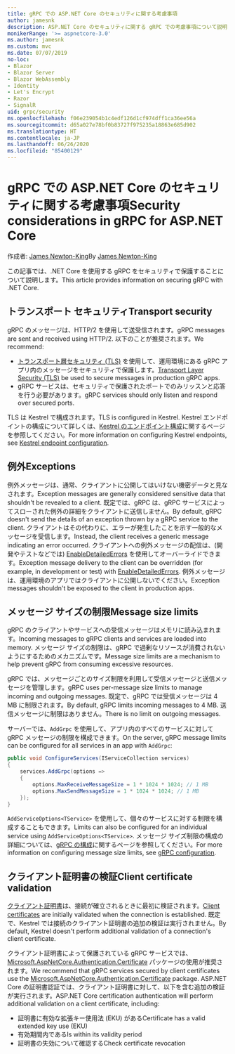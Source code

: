 ```yaml
---
title: gRPC での ASP.NET Core のセキュリティに関する考慮事項
author: jamesnk
description: ASP.NET Core のセキュリティに関する gRPC での考慮事項について説明します。
monikerRange: '>= aspnetcore-3.0'
ms.author: jamesnk
ms.custom: mvc
ms.date: 07/07/2019
no-loc:
- Blazor
- Blazor Server
- Blazor WebAssembly
- Identity
- Let's Encrypt
- Razor
- SignalR
uid: grpc/security
ms.openlocfilehash: f06e239054b1c4edf126d1cf974dff1ca36ee56a
ms.sourcegitcommit: d65a027e78bf0b83727f975235a18863e685d902
ms.translationtype: HT
ms.contentlocale: ja-JP
ms.lasthandoff: 06/26/2020
ms.locfileid: "85400129"
---
```

# <a name="security-considerations-in-grpc-for-aspnet-core"></a><span data-ttu-id="7698d-103">gRPC での ASP.NET Core のセキュリティに関する考慮事項</span><span class="sxs-lookup"><span data-stu-id="7698d-103">Security considerations in gRPC for ASP.NET Core</span></span>

<span data-ttu-id="7698d-104">作成者: [James Newton-King](https://twitter.com/jamesnk)</span><span class="sxs-lookup"><span data-stu-id="7698d-104">By [James Newton-King](https://twitter.com/jamesnk)</span></span>

<span data-ttu-id="7698d-105">この記事では、.NET Core を使用する gRPC をセキュリティで保護することについて説明します。</span><span class="sxs-lookup"><span data-stu-id="7698d-105">This article provides information on securing gRPC with .NET Core.</span></span>

## <a name="transport-security"></a><span data-ttu-id="7698d-106">トランスポート セキュリティ</span><span class="sxs-lookup"><span data-stu-id="7698d-106">Transport security</span></span>

<span data-ttu-id="7698d-107">gRPC のメッセージは、HTTP/2 を使用して送受信されます。</span><span class="sxs-lookup"><span data-stu-id="7698d-107">gRPC messages are sent and received using HTTP/2.</span></span> <span data-ttu-id="7698d-108">以下のことが推奨されます。</span><span class="sxs-lookup"><span data-stu-id="7698d-108">We recommend:</span></span>

* <span data-ttu-id="7698d-109">[トランスポート層セキュリティ (TLS)](https://tools.ietf.org/html/rfc5246) を使用して、運用環境にある gRPC アプリ内のメッセージをセキュリティで保護します。</span><span class="sxs-lookup"><span data-stu-id="7698d-109">[Transport Layer Security (TLS)](https://tools.ietf.org/html/rfc5246) be used to secure messages in production gRPC apps.</span></span>
* <span data-ttu-id="7698d-110">gRPC サービスは、セキュリティで保護されたポートでのみリッスンと応答を行う必要があります。</span><span class="sxs-lookup"><span data-stu-id="7698d-110">gRPC services should only listen and respond over secured ports.</span></span>

<span data-ttu-id="7698d-111">TLS は Kestrel で構成されます。</span><span class="sxs-lookup"><span data-stu-id="7698d-111">TLS is configured in Kestrel.</span></span> <span data-ttu-id="7698d-112">Kestrel エンドポイントの構成について詳しくは、[Kestrel のエンドポイント構成](xref:fundamentals/servers/kestrel#endpoint-configuration)に関するページを参照してください。</span><span class="sxs-lookup"><span data-stu-id="7698d-112">For more information on configuring Kestrel endpoints, see [Kestrel endpoint configuration](xref:fundamentals/servers/kestrel#endpoint-configuration).</span></span>

## <a name="exceptions"></a><span data-ttu-id="7698d-113">例外</span><span class="sxs-lookup"><span data-stu-id="7698d-113">Exceptions</span></span>

<span data-ttu-id="7698d-114">例外メッセージは、通常、クライアントに公開してはいけない機密データと見なされます。</span><span class="sxs-lookup"><span data-stu-id="7698d-114">Exception messages are generally considered sensitive data that shouldn't be revealed to a client.</span></span> <span data-ttu-id="7698d-115">既定では、gRPC は、gRPC サービスによってスローされた例外の詳細をクライアントに送信しません。</span><span class="sxs-lookup"><span data-stu-id="7698d-115">By default, gRPC doesn't send the details of an exception thrown by a gRPC service to the client.</span></span> <span data-ttu-id="7698d-116">クライアントはその代わりに、エラーが発生したことを示す一般的なメッセージを受信します。</span><span class="sxs-lookup"><span data-stu-id="7698d-116">Instead, the client receives a generic message indicating an error occurred.</span></span> <span data-ttu-id="7698d-117">クライアントへの例外メッセージの配信は、(開発やテストなどでは) [EnableDetailedErrors](xref:grpc/configuration#configure-services-options) を使用してオーバーライドできます。</span><span class="sxs-lookup"><span data-stu-id="7698d-117">Exception message delivery to the client can be overridden (for example, in development or test) with [EnableDetailedErrors](xref:grpc/configuration#configure-services-options).</span></span> <span data-ttu-id="7698d-118">例外メッセージは、運用環境のアプリではクライアントに公開しないでください。</span><span class="sxs-lookup"><span data-stu-id="7698d-118">Exception messages shouldn't be exposed to the client in production apps.</span></span>

## <a name="message-size-limits"></a><span data-ttu-id="7698d-119">メッセージ サイズの制限</span><span class="sxs-lookup"><span data-stu-id="7698d-119">Message size limits</span></span>

<span data-ttu-id="7698d-120">gRPC のクライアントやサービスへの受信メッセージはメモリに読み込まれます。</span><span class="sxs-lookup"><span data-stu-id="7698d-120">Incoming messages to gRPC clients and services are loaded into memory.</span></span> <span data-ttu-id="7698d-121">メッセージ サイズの制限は、gRPC で過剰なリソースが消費されないようにするためのメカニズムです。</span><span class="sxs-lookup"><span data-stu-id="7698d-121">Message size limits are a mechanism to help prevent gRPC from consuming excessive resources.</span></span>

<span data-ttu-id="7698d-122">gRPC では、メッセージごとのサイズ制限を利用して受信メッセージと送信メッセージを管理します。</span><span class="sxs-lookup"><span data-stu-id="7698d-122">gRPC uses per-message size limits to manage incoming and outgoing messages.</span></span> <span data-ttu-id="7698d-123">既定で、gRPC では受信メッセージは 4 MB に制限されます。</span><span class="sxs-lookup"><span data-stu-id="7698d-123">By default, gRPC limits incoming messages to 4 MB.</span></span> <span data-ttu-id="7698d-124">送信メッセージに制限はありません。</span><span class="sxs-lookup"><span data-stu-id="7698d-124">There is no limit on outgoing messages.</span></span>

<span data-ttu-id="7698d-125">サーバーでは、`AddGrpc` を使用して、アプリ内のすべてのサービスに対して gRPC メッセージの制限を構成できます。</span><span class="sxs-lookup"><span data-stu-id="7698d-125">On the server, gRPC message limits can be configured for all services in an app with `AddGrpc`:</span></span>

```csharp
public void ConfigureServices(IServiceCollection services)
{
    services.AddGrpc(options =>
    {
        options.MaxReceiveMessageSize = 1 * 1024 * 1024; // 1 MB
        options.MaxSendMessageSize = 1 * 1024 * 1024; // 1 MB
    });
}
```

<span data-ttu-id="7698d-126">`AddServiceOptions<TService>` を使用して、個々のサービスに対する制限を構成することもできます。</span><span class="sxs-lookup"><span data-stu-id="7698d-126">Limits can also be configured for an individual service using `AddServiceOptions<TService>`.</span></span> <span data-ttu-id="7698d-127">メッセージ サイズ制限の構成の詳細については、[gRPC の構成](xref:grpc/configuration)に関するページを参照してください。</span><span class="sxs-lookup"><span data-stu-id="7698d-127">For more information on configuring message size limits, see [gRPC configuration](xref:grpc/configuration).</span></span>

## <a name="client-certificate-validation"></a><span data-ttu-id="7698d-128">クライアント証明書の検証</span><span class="sxs-lookup"><span data-stu-id="7698d-128">Client certificate validation</span></span>

<span data-ttu-id="7698d-129">[クライアント証明書](https://tools.ietf.org/html/rfc5246#section-7.4.4)は、接続が確立されるときに最初に検証されます。</span><span class="sxs-lookup"><span data-stu-id="7698d-129">[Client certificates](https://tools.ietf.org/html/rfc5246#section-7.4.4) are initially validated when the connection is established.</span></span> <span data-ttu-id="7698d-130">既定で、Kestrel では接続のクライアント証明書の追加の検証は実行されません。</span><span class="sxs-lookup"><span data-stu-id="7698d-130">By default, Kestrel doesn't perform additional validation of a connection's client certificate.</span></span>

<span data-ttu-id="7698d-131">クライアント証明書によって保護されている gRPC サービスでは、[Microsoft.AspNetCore.Authentication.Certificate](xref:security/authentication/certauth) パッケージの使用が推奨されます。</span><span class="sxs-lookup"><span data-stu-id="7698d-131">We recommend that gRPC services secured by client certificates use the [Microsoft.AspNetCore.Authentication.Certificate](xref:security/authentication/certauth) package.</span></span> <span data-ttu-id="7698d-132">ASP.NET Core の証明書認証では、クライアント証明書に対して、以下を含む追加の検証が実行されます。</span><span class="sxs-lookup"><span data-stu-id="7698d-132">ASP.NET Core certification authentication will perform additional validation on a client certificate, including:</span></span>

* <span data-ttu-id="7698d-133">証明書に有効な拡張キー使用法 (EKU) がある</span><span class="sxs-lookup"><span data-stu-id="7698d-133">Certificate has a valid extended key use (EKU)</span></span>
* <span data-ttu-id="7698d-134">有効期間内である</span><span class="sxs-lookup"><span data-stu-id="7698d-134">Is within its validity period</span></span>
* <span data-ttu-id="7698d-135">証明書の失効について確認する</span><span class="sxs-lookup"><span data-stu-id="7698d-135">Check certificate revocation</span></span>
